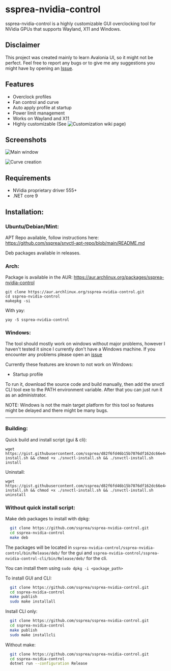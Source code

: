 # ssprea-nvidia-control


ssprea-nvidia-control is a highly customizable GUI overclocking tool for NVidia GPUs that supports Wayland, X11 and Windows.

## Disclaimer

This project was created mainly to learn Avalonia UI, so it might not be perfect. Feel free to report any bugs or to give me any suggestions you might have by opening an [Issue](https://github.com/ssprea/ssprea-nvidia-control/issues/new).


## Features

- Overclock profiles
- Fan control and curve
- Auto apply profile at startup
- Power limit management
- Works on Wayland and X11
- Highly customizable (See ![Customization wiki page](https://github.com/ssprea/ssprea-nvidia-control/wiki/Customization))

## Screenshots

![Main window](https://i.ibb.co/DH0M6QLm/Schermata-20250722-153534.png)

![Curve creation](https://i.ibb.co/mnhFbwc/Schermata-20250722-153726.png)

## Requirements

- NVidia proprietary driver 555+
- .NET core 9
## Installation:

### Ubuntu/Debian/Mint:

APT Repo available, follow instructions here: https://github.com/ssprea/snvctl-apt-repo/blob/main/README.md

Deb packages available in releases.

### Arch:

Package is available in the AUR: https://aur.archlinux.org/packages/ssprea-nvidia-control

```
git clone https://aur.archlinux.org/ssprea-nvidia-control.git
cd ssprea-nvidia-control
makepkg -si
```

With yay:

```
yay -S ssprea-nvidia-control
```

### Windows:

The tool should mostly work on windows without major problems, however I haven't tested it since I currently don't have a Windows machine. 
If you encounter any problems please open an [issue](https://github.com/ssprea/ssprea-nvidia-control/issues/new)

Currently these features are known to not work on Windows:
  - Startup profile

To run it, download the source code and build manually, then add the snvctl CLI tool exe to the PATH environment variable.
After that you can just run it as an administrator.

NOTE: Windows is not the main target platform for this tool so features might be delayed and there might be many bugs.

-------------------------

### Building:

Quick build and install script (gui & cli):

```
wget https://gist.githubusercontent.com/ssprea/d82f6fd46b15b7076df162dc66e44204/raw/2278c05805d57e33e036ffa9011ad564900cd50f/snvctl-install.sh && chmod +x ./snvctl-install.sh && ./snvctl-install.sh install
```

Uninstall: 


```
wget https://gist.githubusercontent.com/ssprea/d82f6fd46b15b7076df162dc66e44204/raw/2278c05805d57e33e036ffa9011ad564900cd50f/snvctl-install.sh && chmod +x ./snvctl-install.sh && ./snvctl-install.sh uninstall
```


### Without quick install script:

Make deb packages to install with dpkg:
```bash
  git clone https://github.com/ssprea/ssprea-nvidia-control.git
  cd ssprea-nvidia-control
  make deb
```
The packages will be located in `ssprea-nvidia-control/ssprea-nvidia-control/bin/Release/deb/` for the gui and `ssprea-nvidia-control/ssprea-nvidia-control-cli/bin/Release/deb/` for the cli.

You can install them using `sudo dpkg -i <package_path>`


To install GUI and CLI:
```bash
  git clone https://github.com/ssprea/ssprea-nvidia-control.git
  cd ssprea-nvidia-control
  make publish
  sudo make installall
```

Install CLI only:
```bash
  git clone https://github.com/ssprea/ssprea-nvidia-control.git
  cd ssprea-nvidia-control
  make publish
  sudo make installcli
```




Without make:

```bash
  git clone https://github.com/ssprea/ssprea-nvidia-control.git
  cd ssprea-nvidia-control
  dotnet run --configuration Release
```
